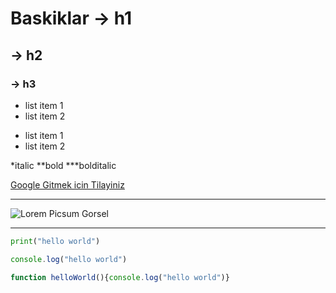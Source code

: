 # Baskiklar -> h1
## -> h2
### -> h3

- list item 1
- list item 2 

* list item 1
* list item 2

*italic **bold ***bolditalic

[Google Gitmek icin Tilayiniz](https://googlr.com)

--------------------------------------------------------------


![Lorem Picsum Gorsel](https://picsum.photos/200/300)

****

```python
print("hello world")
```

```javascript
console.log("hello world")

function helloWorld(){console.log("hello world")}
```

